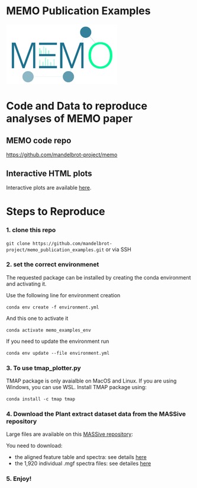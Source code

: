 # MEMO Publication Examples

<img src="https://github.com/mandelbrot-project/memo_publication_examples/blob/main/docs/memo_logo.jpg" width="300">

# Code and Data to reproduce analyses of MEMO paper

## MEMO code repo

https://github.com/mandelbrot-project/memo

## Interactive HTML plots
Interactive plots are available [here](https://mandelbrot-project.github.io/memo_publication_examples/).

# Steps to Reproduce

### 1.  clone this repo

`git clone https://github.com/mandelbrot-project/memo_publication_examples.git`
or via SSH

### 2.  set the correct environmenet

The requested package can be installed by creating the conda environment and activating it.

Use the following line for environment creation 

`conda env create -f environment.yml`

And this one to activate it 

`conda activate memo_examples_env`

If you need to update the environment run 

`conda env update --file environment.yml`

### 3. To use tmap_plotter.py

TMAP package is only avaialble on MacOS and Linux. If you are using Windows, you can use WSL.
Install TMAP package using:

`conda install -c tmap tmap`

### 4. Download the Plant extract dataset data from the MASSive repository

Large files are available on this [MASSive repository](https://massive.ucsd.edu/ProteoSAFe/dataset_files.jsp?task=b753bf1e39cb4875bdf3b786e747bc15#%7B%22table_sort_history%22%3A%22main.collection_dsc%22%2C%22main.collection_input%22%3A%22other%7C%7CEXACT%22%7D):

You need to download:
- the aligned feature table and spectra: see details [here](https://github.com/mandelbrot-project/memo_publication_examples/tree/main/01_input_data/03_plant_extract_dataset/aligned_feat_table_and_spectra)
- the 1,920 individual .mgf spectra files: see detailes [here](https://github.com/mandelbrot-project/memo_publication_examples/tree/main/01_input_data/03_plant_extract_dataset/individual_mgf_files)

### 5. Enjoy!
